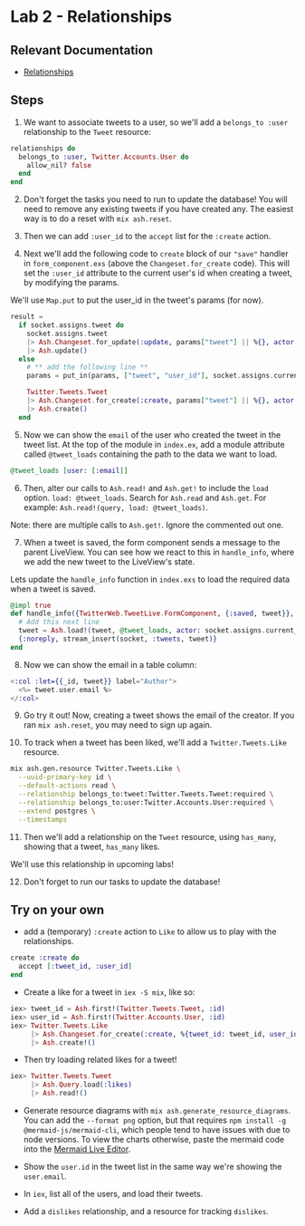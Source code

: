 # Lab 2 - Relationships

## Relevant Documentation

- [Relationships](https://hexdocs.pm/ash/relationships.html)

## Steps

1. We want to associate tweets to a user, so we'll add a `belongs_to :user` relationship to the `Tweet` resource:

```elixir
relationships do
  belongs_to :user, Twitter.Accounts.User do
    allow_nil? false
  end
end
```

2. Don't forget the tasks you need to run to update the database! You will need to remove any existing tweets if you have created any.
   The easiest way is to do a reset with `mix ash.reset`.

3. Then we can add `:user_id` to the `accept` list for the `:create` action.

4. Next we'll add the following code to `create` block of our `"save"` handler in `form_component.exs` (above the `Changeset.for_create` code). This will set the `:user_id` attribute to the current user's id when creating a tweet, by modifying the params.

We'll use `Map.put` to put the user_id in the tweet's params (for now).

```elixir
result =
  if socket.assigns.tweet do
    socket.assigns.tweet
    |> Ash.Changeset.for_update(:update, params["tweet"] || %{}, actor: socket.assigns.current_user)
    |> Ash.update()
  else
    # ** add the following line **
    params = put_in(params, ["tweet", "user_id"], socket.assigns.current_user.id)

    Twitter.Tweets.Tweet
    |> Ash.Changeset.for_create(:create, params["tweet"] || %{}, actor: socket.assigns.current_user)
    |> Ash.create()
  end
```

5. Now we can show the `email` of the user who created the tweet in the tweet list.
   At the top of the module in `index.ex`, add a module attribute called `@tweet_loads` containing the path to the data we want to load.

```elixir
@tweet_loads [user: [:email]]
```

6. Then, alter our calls to `Ash.read!` and `Ash.get!` to include the `load` option. `load: @tweet_loads`.
   Search for `Ash.read` and `Ash.get`. For example: `Ash.read!(query, load: @tweet_loads)`.

Note: there are multiple calls to `Ash.get!`. Ignore the commented out one.

7. When a tweet is saved, the form component sends a message to the parent LiveView. You can see how we react to this in `handle_info`, where we add the new tweet to the LiveView's state.

Lets update the `handle_info` function in `index.exs` to load the required data when a tweet is saved.

```elixir
@impl true
def handle_info({TwitterWeb.TweetLive.FormComponent, {:saved, tweet}}, socket) do
  # Add this next line
  tweet = Ash.load!(tweet, @tweet_loads, actor: socket.assigns.current_user)
  {:noreply, stream_insert(socket, :tweets, tweet)}
end
```

8. Now we can show the email in a table column:

```elixir
<:col :let={{_id, tweet}} label="Author">
  <%= tweet.user.email %>
</:col>
```

9. Go try it out! Now, creating a tweet shows the email of the creator.
   If you ran `mix ash.reset`, you may need to sign up again.

10. To track when a tweet has been liked, we'll add a `Twitter.Tweets.Like` resource.

```bash
mix ash.gen.resource Twitter.Tweets.Like \
  --uuid-primary-key id \
  --default-actions read \
  --relationship belongs_to:tweet:Twitter.Tweets.Tweet:required \
  --relationship belongs_to:user:Twitter.Accounts.User:required \
  --extend postgres \
  --timestamps
```

11. Then we'll add a relationship on the `Tweet` resource, using `has_many`, showing that a tweet, `has_many` likes.

We'll use this relationship in upcoming labs!

12. Don't forget to run our tasks to update the database!

## Try on your own

- add a (temporary) `:create` action to `Like` to allow us to play with the relationships.

```elixir
create :create do
  accept [:tweet_id, :user_id]
end
```

- Create a like for a tweet in `iex -S mix`, like so:

```elixir
iex> tweet_id = Ash.first!(Twitter.Tweets.Tweet, :id)
iex> user_id = Ash.first!(Twitter.Accounts.User, :id)
iex> Twitter.Tweets.Like
     |> Ash.Changeset.for_create(:create, %{tweet_id: tweet_id, user_id: user_id})
     |> Ash.create!()
```

- Then try loading related likes for a tweet!

```elixir
iex> Twitter.Tweets.Tweet
     |> Ash.Query.load(:likes)
     |> Ash.read!()
```

- Generate resource diagrams with `mix ash.generate_resource_diagrams`. You can add the `--format png` option, but that requires `npm install -g @mermaid-js/mermaid-cli`, which people tend to have issues with due to node versions. To view the charts otherwise, paste the mermaid code into the [Mermaid Live Editor](https://mermaid.live/edit).

- Show the `user.id` in the tweet list in the same way we're showing the `user.email`.

- In `iex`, list all of the users, and load their tweets.

- Add a `dislikes` relationship, and a resource for tracking `dislikes`.
